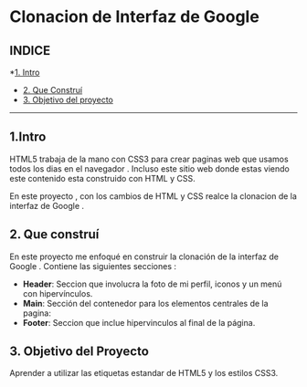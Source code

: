 #  Clonacion de Interfaz de Google

## INDICE


*[1. Intro](https://github.com/MariaGaratachia/navegador/blob/main/README.md#1intro)
* [2. Que Construí](https://github.com/MariaGaratachia/navegador/blob/main/README.md#2-que-constru%C3%AD)
* [3. Objetivo del proyecto](https://github.com/MariaGaratachia/navegador/blob/main/README.md#3-objetivo-del-proyecto)

****

## 1.Intro
HTML5 trabaja de la mano con CSS3 para crear  paginas web que usamos todos los dias en el navegador . Incluso este sitio web  donde estas viendo este contenido esta construido con HTML y CSS.

En este proyecto , con los cambios de HTML y CSS realce la clonacion de la interfaz  de Google .


## 2. Que construí
En este proyecto me enfoqué en construir la  clonación de la interfaz  de Google . Contiene las siguientes secciones :

* **Header**: Seccion que involucra la foto de mi perfil, iconos y un menú  con hipervínculos.
*  **Main**: Sección del contenedor para los elementos centrales de la pagina: 
*  **Footer**: Seccion que inclue hipervinculos  al final de la página. 

## 3. Objetivo del Proyecto
Aprender a utilizar las etiquetas estandar de HTML5 y los estilos CSS3.
